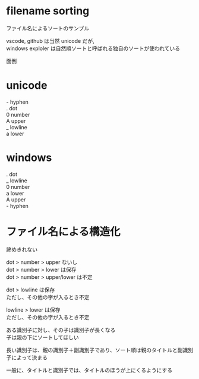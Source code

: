# filename sorting

ファイル名によるソートのサンプル

vscode, github は当然 unicode だが,  
windows exploler は自然順ソートと呼ばれる独自のソートが使われている

面倒

# unicode

\- hyphen  
. dot  
0 number  
A upper  
_ lowline  
a lower

# windows

. dot  
_ lowline  
0 number  
a lower  
A upper  
\- hyphen 

# ファイル名による構造化

諦めきれない

dot > number > upper ないし  
dot > number > lower は保存  
dot > number > upper/lower は不定

dot > lowline は保存  
ただし、その他の字が入るとき不定

lowline > lower は保存  
ただし、その他の字が入るとき不定

ある識別子に対し、その子は識別子が長くなる  
子は親の下にソートしてほしい

長い識別子は、親の識別子＋副識別子であり、ソート順は親のタイトルと副識別子によって決まる

一般に、タイトルと識別子では、タイトルのほうが上にくるようにする